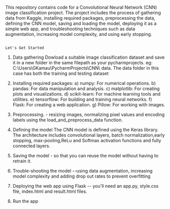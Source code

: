This repository contains code for a Convolutional Neural Network (CNN) image classification project. The project includes the process of gathering data from Kaggle, installing required packages, preprocessing the data, defining the CNN model, saving and loading the model, deploying it as a simple web app, and troubleshooting techniques such as data augmentation, increasing model complexity, and using early stopping.

                                                                            Let's Get Started 
                                                                                                                 
1) Data gathering
     Dowload a suitable image classification dataset and save it in a new folder in the same filepath as your pycharmprojects. eg: C:\Users\GKamau\PycharmProjects\CNN\ data.
     The data folder in this case has both the training and testing dataset
2) Installing required packages:
         a) numpy: For numerical operations.
         b) pandas: For data manipulation and analysis.
         c) matplotlib: For creating plots and visualizations.
         d) scikit-learn: For machine learning tools and utilities.
         e) tensorflow: For building and training neural networks.
         f) Flask: For creating a web application.
         g) Pillow: For working with images.
3) Preprocessing. - resizing images, normalizing pixel values and encoding labels using the load_and_preprocess_data function.
4) Defining the model
   The CNN model is defined using the Keras library.
   The architecture includes convolutional layers, batch normalization,early stopping, max-pooling,ReLu and Softmax activation functions and fully connected layers. 
5) Saving the model - so that you can reuse the model without having to retrain it.
6) Trouble-shooting the model --using data augmentation, increasing model complexity and adding drop out rates to prevent overfitting 
   
7) Deploying the web app using Flask -- you'll need an app.py, style.css file, index.html and result.html files.
8) Run the app
